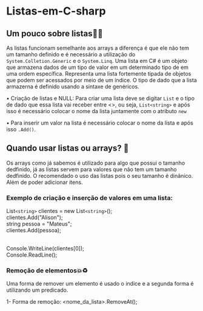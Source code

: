 # Listas-em-C-sharp
## Um pouco sobre listas📝📝

As listas funcionam semelhante aos arrays a diferença é que ele não tem um tamanho definido e é necessário a utilização do `System.Colletion.Generic` e o `System.Linq`. Uma lista em C# é um objeto que armazena dados de um tipo de valor em um determinado tipo de em uma ordem específica. Representa uma lista fortemente tipada de objetos que podem ser acessados por meio de um índice. O tipo de dado que a lista armazerna é definido usando a sintaxe de genéricos.

• Criação de listas e NULL: Para criar uma lista deve se digitar `List` e o tipo de dado que essa lista vai receber entre <>, ou seja, `List<string>` e após isso é necessário colocar o nome da lista juntamente com o atributo `new`

• Para inserir um valor na lista é necessário colocar o nome da lista e após isso `.Add()`.

## Quando usar listas ou arrays? 🤔

Os arrays como já sabemos é utilizado para algo que possui o tamanho dedfinido, já as listas servem para valores que não tem um tamanho dedfinido. O recomendado o uso das listas pois o seu tamanho é dinânico. Além de poder adicionar itens.

### Exemplo de criação e inserção de valores em uma lista:

  List`<string>` clientes = new List`<string>`();<br>
  clientes.Add("Alison");<br>
  string pessoa = "Mateus";<br>
  clientes.Add(pessoa);<br><br>
  
  Console.WriteLine(clientes[0]);<br>
  Console.ReadLine();

### Remoção de elementos💥♻
Uma forma de remover um elemento é usado o indice e a segunda forma é utilizando um predicado.

1- Forma de remoção:
      <nome_da_lista>.RemoveAt();
